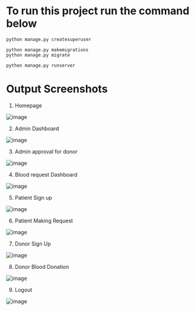 # To run this project run the command below
<!-- Create admin  -->
```
python manage.py createsuperuser

```
```
python manage.py makemigrations
python manage.py migrate
```

```
python manage.py runserver
```


# Output Screenshots

1. Homepage

![image](https://user-images.githubusercontent.com/65600727/123572246-80038c00-d7e9-11eb-9b9e-65cd8da7ae70.png)

2. Admin Dashboard

![image](https://user-images.githubusercontent.com/65600727/123571797-9fe68000-d7e8-11eb-8f1c-48a88462f499.png)


3. Admin approval for donor

![image](https://user-images.githubusercontent.com/65600727/123571834-b8ef3100-d7e8-11eb-87bf-182125569d0c.png)

4. Blood request Dashboard

![image](https://user-images.githubusercontent.com/65600727/123571884-cc020100-d7e8-11eb-84b4-79c60686c0d1.png)

5. Patient Sign up

![image](https://user-images.githubusercontent.com/65600727/123571987-fd7acc80-d7e8-11eb-87b2-51e63b6100e2.png)

6. Patient Making Request

![image](https://user-images.githubusercontent.com/65600727/123572031-0ff50600-d7e9-11eb-90a8-5aea1549b3ac.png)


7. Donor Sign Up

![image](https://user-images.githubusercontent.com/65600727/123572085-28fdb700-d7e9-11eb-839f-8667783b5f87.png)


8. Donor Blood Donation 

![image](https://user-images.githubusercontent.com/65600727/123572137-4af73980-d7e9-11eb-8065-8f0f9d9fa221.png)

9. Logout 

![image](https://user-images.githubusercontent.com/65600727/123572182-5cd8dc80-d7e9-11eb-8944-383c94bc0b82.png)












